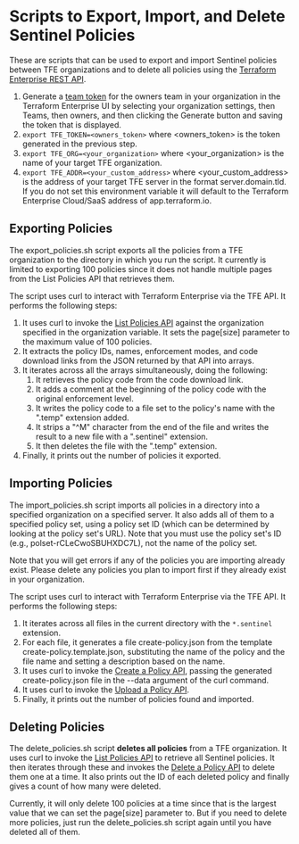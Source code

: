 # Scripts to Export, Import, and Delete Sentinel Policies

These are scripts that can be used to export and import Sentinel policies between TFE organizations and to delete all policies using the [Terraform Enterprise REST API](https://www.terraform.io/docs/enterprise/api/index.html).

1. Generate a [team token](https://www.terraform.io/docs/enterprise/users-teams-organizations/service-accounts.html#team-service-accounts) for the owners team in your organization in the Terraform Enterprise UI by selecting your organization settings, then Teams, then owners, and then clicking the Generate button and saving the token that is displayed.
1. `export TFE_TOKEN=<owners_token>` where \<owners_token\> is the token generated in the previous step.
1. `export TFE_ORG=<your_organization>` where \<your_organization\> is the name of your target TFE organization.
1. `export TFE_ADDR=<your_custom_address>` where \<your_custom_address\> is the address of your target TFE server in the format server.domain.tld. If you do not set this environment variable it will default to the Terraform Enterprise Cloud/SaaS address of app.terraform.io.

## Exporting Policies

The export_policies.sh script exports all the policies from a TFE organization to the directory in which you run the script. It currently is limited to exporting 100 policies since it does not handle multiple pages from the List Policies API that retrieves them.

The script uses curl to interact with Terraform Enterprise via the TFE API.  It performs the following steps:

1. It uses curl to invoke the [List Policies API](https://www.terraform.io/docs/enterprise/api/policies.html#list-policies) against the organization specified in the organization variable. It sets the page[size] parameter to the maximum value of 100 policies.
1. It extracts the policy IDs, names, enforcement modes, and code download links from the JSON returned by that API into arrays.
1. It iterates across all the arrays simultaneously, doing the following:
    1. It retrieves the policy code from the code download link.
    1. It adds a comment at the beginning of the policy code with the original enforcement level.
    1. It writes the policy code to a file set to the policy's name with the ".temp" extension added.
    1. It strips a "^M" character from the end of the file and writes the result to a new file with a ".sentinel" extension.
    1. It then deletes the file with the ".temp" extension.
1. Finally, it prints out the number of policies it exported.

## Importing Policies

The import_policies.sh script imports all policies in a directory into a specified organization on a specified server. It also adds all of them to a specified policy set, using a policy set ID (which can be determined by looking at the policy set's URL). Note that you must use the policy set's ID (e.g., polset-rCLeCwoSBUHXDC7L), not the name of the policy set.

Note that you will get errors if any of the policies you are importing already exist. Please delete any policies you plan to import first if they already exist in your organization.

The script uses curl to interact with Terraform Enterprise via the TFE API. It performs the following steps:

1. It iterates across all files in the current directory with the `*.sentinel` extension.
1. For each file, it generates a file create-policy.json from the template create-policy.template.json, substituting the name of the policy and the file name and setting a description based on the name.
1. It uses curl to invoke the [Create a Policy API](https://www.terraform.io/docs/enterprise/api/policies.html#create-a-policy), passing the generated create-policy.json file in the --data argument of the curl command.
1. It uses curl to invoke the [Upload a Policy API](https://www.terraform.io/docs/enterprise/api/policies.html#upload-a-policy).
1. Finally, it prints out the number of policies found and imported.

## Deleting Policies
The delete_policies.sh script **deletes all policies** from a TFE organization. It uses curl to invoke the [List Policies API](https://www.terraform.io/docs/enterprise/api/policies.html#list-policies) to retrieve all Sentinel policies. It then iterates through these and invokes the [Delete a Policy API](https://www.terraform.io/docs/enterprise/api/policies.html#delete-a-policy) to delete them one at a time.  It also prints out the ID of each deleted policy and finally gives a count of how many were deleted.

Currently, it will only delete 100 policies at a time since that is the largest value that we can set the page[size] parameter to. But if you need to delete more policies, just run the delete_policies.sh script again until you have deleted all of them.
